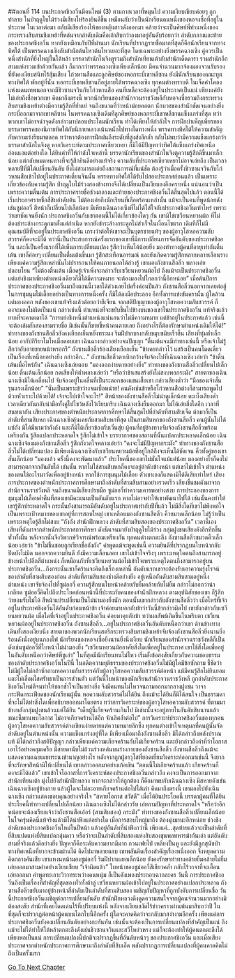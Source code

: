 ##ตอนที่ 114 บนประกาศชิวอวิ๋นมีคนใหม่ (3)
ตามกาลเวลาที่หมุนไป ความเงียบเชียบค่อยๆ ถูกทำลาย ในป่าฤดูใบไม้ร่วงมีเสียงโห่ร้องยินดีขึ้น เหมือนกับว่าเป็นนักเรียนคนหนึ่งของหอจงซื่อที่อยู่ในประกาศ ในเวลาต่อมา กลับมีเสียงร้องไห้ของหญิงสาวดังออกมา คล้ายว่าจะเป็นศิษย์พี่ท่านหนึ่งของกระทรวงสิบสามชิงเหย้าที่หล่นจากลำดับเดิมคือเก้าสิบกว่าลงมาอยู่อันดับร้อยกว่า
ลำดับกลางและท้ายของประกาศชิงอวิ๋น หากยังเหมือนกับปีที่ผ่านมา นักเรียนที่ปรากฏรายชื่อมากที่สุดก็คือนักเรียนจากทางทิศใต้ เป็นพรรคฉางเซิงกับสำนักต้นไหวต้นไหวเยอะที่สุด โดยเฉพาะอย่างยิ่งพรรคฉางเซิง คู่ควรเป็นหนึ่งสำนักที่ยิ่งใหญ่ในใต้หล้า บรรดาสำนักในจิงตูรวมถึงสำนักเทียนเต้ากับสำนักเด็ดดารา รวมสำนักอีกสามแห่งรวมเข้าด้วยกันแล้ว ก็มากกว่าพรรคฉางเซิงเพียงเล็กน้อย
มีคนจำนวนมากจ้องมองจวนรับรองที่ยังคงเงียบสนิทไร้สุ้มเสียง โก่วหานสือและลูกศิษย์ของหอกระบี่เขาหลีซาน ยังมีนักเรียนของคณะทูตทางทิศใต้ พักอยู่ที่นั่น หอกระบี่เขาหลีซานก็อยู่ภายใต้พรรคฉางเซิง ทุกคนต่างทราบดี ในเจ็ดคำโคลงแห่งแดนเทพนอกจากมีชิวซานจวินกับโก่วหานสือ คนที่เหลือจะต้องอยู่ในประกาศเป็นแน่ เพียงแค่ยังไม่เอ่ยถึงชื่อพวกเขา คิดมาถึงตรงนี้ พวกนักเรียนของสำนักจวนราชวังหลีกับหอจงซื่อรวมถึงกระทรวงสิบสามชิงเหย้าต่างมีความรู้สึกที่ย่ำแย่ จนถึงขนาดที่ว่าหน้าม่อยคอตก
นักบวชของสำนักชัดเจนอย่างยิ่ง กระบี่ออกมาจากเขาหลีซาน ในพรรคฉางเซิงเดิมทีลูกศิษย์ของหอกระบี่เขาหลีซานแข็งแกร่งที่สุด ทว่าพวกเขาไม่อาจนำจุดดังกล่าวมาปลอบประโลมนักเรียน ทำได้เพียงให้กำลังใจ การฝึกบำเพ็ญเพียรของบรรดาพรรคของนิกายทิศใต้กับนิกายหลวงเน้นหนักไปทางใดทางหนึ่ง พรรคทางทิศใต้ให้ความสำคัญกับความเร่งรีบมาตลอด ทว่าหากต้องการฝึกฝนถึงระดับที่สูงส่งลึกล้ำ กลับไม่พบว่ามีความแข็งแกร่งกว่าบรรดาสำนักในจิงตู หากวิเคราะห์ตามประกาศเซียวเหยา ก็มิได้มีปัญหาว่าทิศใต้แข็งแกร่งทิศเหนืออ่อนแอแต่อย่างใด
ได้ยินคำที่ให้กำลังใจเหล่านี้ บรรดานักเรียนของสำนักในจิงตูความรู้สึกดีขึ้นมาเล็กน้อย แต่กลับหมดหนทางที่จะรู้สึกยินดีอย่างแท้จริง ความลับที่ประกาศเซียวเหยาไม่อาจเอ่ยถึง เป็นเวลาหลายปีที่มิได้เปลี่ยนอันดับ ยิ่งไม่สามารถเอ่ยถึงสถานการณ์ที่แน่ชัด ต้องรู้ว่าเมื่อครั้งชิวซานจวินกับโก่วหานสือเข้าไปอยู่ในประกาศเตี่ยนจินนั้น พรรคทางทิศใต้ได้รับไปสองประกาศก่อนแล้ว
เป็นเพราะเกี่ยวข้องกับความรู้สึก ป่าฤดูใบไม้ร่วงสองข้างทางจึงได้เปลี่ยนเป็นเงียบลงอีกคราหนึ่ง แน่นอนว่าเป็นเพราะความตื่นเต้น การประกาศรายชื่อช่วงกลางและท้ายของประกาศชิงอวิ๋นได้สิ้นสุดไปแล้ว ตอนนี้ได้เริ่มประกาศรายชื่อสี่สิบลำดับต้น ไม่ต้องเอ่ยถึงนักเรียนที่เลือดร้อนเหล่านั้น แม้จะเป็นคนที่พูดน้อยดังเช่นซูม่ออวี๋ สีหน้าก็เปลี่ยนไปเล็กน้อย
มีเพียงเฉินฉางเซิงที่ไม่ได้ใส่ใจกับประกาศชิงอวิ๋นเท่าไหร่ เพราะว่าเขาชัดเจนยิ่งนัก ประกาศชิงอวิ๋นกับเขาตอนนี้ไม่ได้เกี่ยวข้องใดๆ กัน เขามิใช่เซวียนหยวนผ้อ ที่ไม่ต้องชำระล้างกระดูกมาตั้งแต่กำเนิด หากยังชำระล้างกระดูกไม่สำเร็จในเงื่อนไขแรก เดิมทีก็ไม่มีคุณสมบัติที่จะอยู่ในประกาศชิงอวิ๋น เกรงว่าต่อให้เขาจะเป็นบุตรชายแท้ๆ ของผู้อาวุโสหอความลับสวรรค์ก็คงจะมิได้
ทว่านี่เป็นประสบการณ์ครั้งแรกของเขาที่มีการเปลี่ยนการจัดอันดับของประกาศชิงอวิ๋น และก็เป็นครั้งแรกที่ได้เห็นการเปลี่ยนแปลง รู้สึกว่าเห็นได้น้อยยิ่ง มองท่าทางผู้คนที่อายุเท่ากันตื่นเต้น เขาก็ค่อยๆ เปลี่ยนเป็นตื่นเต้นขึ้นมา รู้สึกสะเทือนอารมณ์ และยังเกิดความรู้สึกหลากหลายเลือนราง เพียงแค่ความรู้สึกเหล่านั้นไม่ปรารถนาให้คนภายนอกได้ล่วงรู้
เขามองถังซานสือลิ่ว พลางเอ่ยปลอบโยน “ไม่ต้องตื่นเต้น เมื่อครู่เจ้าเพิ่งจะกล่าวกับเซวียนหยวนผ้อไป ถึงแม้จะเป็นประกาศชิงอวิ๋น แต่แย่งชิงมาเพียงตำแหน่งเดียวก็มิได้มีความหมาย จะต้องมองไปไกลกว่านี้อีกหน่อย”
เมื่อต้นปีการประกาศของประกาศชิงอวิ๋นมาถึงตอนนี้เวลาได้ล่วงเลยไปครึ่งค่อนปีแล้ว ถังซานสือลิ่วนอกจากเคยต่อสู้ในการชุมนุมไม้เลื้อยอย่างเป็นทางการหนึ่งครั้ง ก็มิได้ลงมือประลอง อีกทั้งการแข่งขันครานั้น ผู้ใดล้วนแต่มองออก พลังของเขาแท้จริงแล้วด้อยกว่าชีเจียน จากสติปัญญาของผู้อาวุโสหอความลับสวรรค์ ก็คงจะมองไม่ผิดเป็นแน่
กล่าวเช่นนี้ ตำแหน่งที่จะขยับขึ้นไปข้างบนของเขาในประกาศชิงอวิ๋น แท้จริงแล้วยากที่จะคาดเดาได้
“การแย่งชิงหนึ่งตำแหน่งแน่นอนว่าไม่มีความหมาย แต่ข้าอยู่ในประกาศแล้ว เช่นนี้จะต้องล้มสักสองสามรายชื่อ มิเช่นนั้นก็ขายขี้หน้าคนตายเลย ถึงอย่างไรก็ต้องรักษาตำแหน่งเดิมให้ได้!”
ท่าทางของถังซานสือลิ่วยังคงเยือกเย็นหยิ่งทระนง ริมฝีปากบางกลับขมุบขมิบเร็วขึ้น เสียงที่ทุ่มต่ำเล็กน้อย อากัปกิริยาโมโหเมื่อตอบเขา
เฉินฉางกล่าวอย่างจนปัญญา “ตื่นเต้นจนมีท่าทางเช่นนี้ หรือเจ้าไม่รู้สึกว่าอับอายขายหน้าหรอกรึ”
ถังซานสือลิ่วร้องเสียงเยือกเย็น “ข้าเคยกล่าวไว้ แสร้งเป็นคนโดดเดี่ยวเป็นเรื่องที่เหนื่อยอย่างยิ่ง กล่าวอีก...”
ถังซานสือลิ่วตาเบิกกว้างจับจ้องไปที่เฉินฉางเซิง เอ่ยว่า “ข้าตื่นเต้นเมื่อไหร่กัน”
เฉินฉางเซิงเอ่ยตอบ “มองออกง่ายดายอย่างยิ่ง”
ท่าทางของถังซานสือลิ่วเปลี่ยนไปเล็กน้อย ตื่นเต้นเล็กน้อย กดเสียงให้ต่ำพลางเอ่ยว่า “หรือว่าข้าเสแสร้งยังไม่สงบพอกระมัง”
สายตาของเฉินฉางเซิงมิได้เคลื่อนไป จับจ้องอยู่ในคลื่นที่เป็นระลอกของแขนเสื้อเขา กล่าวเสียงต่ำว่า “มือของเจ้าสั่นรุนแรงเล็กน้อย”
“นั่นเป็นเพราะข้าว่างจนเบื่อหน่าย! คนดังเช่นข้าหรือโก่วหานสือต่างก็สามารถพูดไปด้วยหัวเราะไปด้วยได้! เจ้าจะไปเข้าใจอะไร!”
สีหน้าของถังซานสือลิ่วไม่น่าดูเล็กน้อย ตะเบ็งเสียงต่ำ เวลาเดียวกันกลับนำมือทั้งคู่ไปไขว้หลังไว้เงียบกริบ
เฉินฉางเซิงยิ้มออกมา ไม่ได้เอ่ยสิ่งใดอีก
เวลาที่สนทนากัน เสียงประกาศของตำหนักประกาศการศึกษาได้สิ้นสุดไปที่ลำดับที่สามสิบเจ็ด ต่อมาก็เป็นลำดับที่สามสิบหก เฉินฉางเซิงคุ้นเคยกับสามสิบหกที่สุด เป็นสามสิบหกของถังซานสือลิ่ว
คนผู้นั้นไม่ได้แซ่ถัง มิได้มีนามว่าถังถัง และก็มิได้เกี่ยวข้องกับเวิ่นสุ่ย
ผู้คนที่อยู่ข้างทางจับจ้องถังซานสือลิ่วพร้อมเพรียงกัน รู้สึกแปลกประหลาดใจ รู้สึกไม่เข้าใจ
บรรยากาศของสถานที่นั้นแปลกประหลาดเล็กน้อย
เฉินฉางเซิงจ้องมองถังซานสือลิ่ว รู้สึกกังวลใจพลางเอ่ยว่า “คงจะไม่มีปัญหากระมัง”
ท่าทางของถังซานสือลิ่วไม่ได้เปลี่ยนแปลง มีเพียงเฉินฉางเซิงกับเซวียนหยวนผ้อที่อยู่ใกล้ถึงจะเห็นได้ชัดเจน คิ้วทั้งคู่ของเขาสั่นเล็กน้อย
“มองแล้ว ครั้งนี้คงจะพัฒนาแล้ว”
ประโยคนี้ของเขาไม่มั่นใจแม้แต่น้อย มองอย่างไรก็คงไม่สามารถตกจากอันดับได้ เช่นนั้น หากไม่ใช่สามสิบหกก็คงจะอยู่ลำดับข้างหน้า แต่เขาไม่เข้าใจ ตำแหน่งของตนใช้อะไรมาวัดเพื่ออยู่ข้างหน้า หากใช้การชุมนุมไม้เลื้อย ตัวเขาเองก็แสดงมิได้ดีเสียเท่าไหร่
เสียงการประกาศของตำหนักประกาศการศึกษามาถึงลำดับที่สามสิบสามอย่างรวดเร็ว
เสียงชื่นชมดังมาจากสำนักจวนราชวังหลี จนถึงขนาดมีเสียงปรบมือ ซูม่ออวี๋ทำความเคารพอย่างสงบ การประลองของการชุมนุมไม้เลื้อยค่ำคืนที่สองเขามีคะแนนเป็นอันดับแรก หากไม่อาจทำให้เขาพัฒนาไปได้ เช่นนั้นคงทำให้เขารู้สึกประหลาดใจ กระนั้นยังสามารถมีอันดับอยู่ในประกาศเท่ากับปีที่แล้ว ไม่มีสิ่งใดที่เขาไม่พึงพอใจ เป็นเพราะเป้าหมายของเขาอยู่ที่การสอบใหญ่
เขาเหลือบมองถังซานสือลิ่ว คิ้วขมวดเล็กน้อย ไม่รู้ว่าเป็นเพราะเหตุใดรู้สึกไม่สงบ
“ถังถัง สำนักฝึกหลวง ลำดับที่สามสิบสองของประกาศชิงอวิ๋น”
เวลานี้เอง เสียงที่ดังมาจากตำหนักประกาศการศึกษา ดังชัดเจนมายังป่าฤดูใบไม้ร่วง กลุ่มฝูงชนเสียงดังอึกทึกขึ้นทั่วทั้งผืน หลังจากนั้นจึงวิพากษ์วิจารณ์พร้อมเพรียงกัน ทุกคนต่างตกตะลึง
ถังซานสือลิ่วขมวดคิ้วเล็กน้อย เอ่ยว่า “ข้าไม่ชื่นชอบถูกเรียกชื่อถังถัง”
คำพูดแม้จะพูดเช่นนี้ ความยินดีที่ปรากฏบนใบหน้ากลับปิดบังไม่มิด นอกจากความยินดี ยังมีความเลื่อนลอย เขาไม่เข้าใจจริงๆ เพราะเหตุใดตนถึงสามารถอยู่ข้างหน้าไปอีกสี่ตำแหน่ง ก็เหมือนกับที่เซวียนหยวนผ้อไม่เข้าใจเพราะเหตุใดตนถึงสามารถอยู่บนประกาศชิงอวิ๋น...ถึงกระนั้นเขาก็คร้านจะคิดถึงเรื่องเหล่านี้ อันดับแรกเขาจะต้องรับเอาความรุ่งโรจน์ของลำดับที่สามสิบสองก่อน
ลำดับที่สามสิบสองช่างดีอย่างยิ่ง อยู่เหนืออันดับสามสิบสามอยู่หนึ่งตำแหน่ง
เขาจับจ้องไปที่ซูม่ออวี๋ ความรู้สึกบนใบหน้าคล้ายกับยิ้มคล้ายกับไม่ยิ้ม กล่าวไม่ออกว่าน่าเกลียด
ซูม่ออวี๋คิดไปถึงประโยคก่อนหน้านี้ที่ปะทะกับคนของสำนักฝึกหลวง ตามอุปนิสัยของเขา ก็รู้สึกว่ายอมรับไม่ได้ สีหน้าแปรเปลี่ยนเป็นไม่น่ามองยิ่งนัก
ตอนนั้นเขากล่าวกับถังซานสือลิ่วว่า เมื่อไหร่ที่เจ้าอยู่ในประกาศชิงอวิ๋นได้อันดับก่อนหน้าข้า เจ้าค่อยมาบอกกับข้าว่าวันนี้ข้ากล่าวผิดไป เขายังกล่าวกับเซวียนหยวนผ้อ เมื่อใดที่เจ้าอยู่ในประกาศชิงอวิ๋น ค่อยมาคุยกับข้า ทว่าผลลัพธ์เกิดขึ้นในพริบตา เซวียนหยวนผ้ออยู่ในประกาศชิงอวิ๋น ถังซานสือลิ่ว...อยู่ในประกาศชิงอวิ๋นอันดับเหนือกว่าเขา
ด้านข้างทางเดินทั้งสองเงียบนิ่ง สายตาของพวกนักเรียนสตรีกระทรวงสิบสามชิงเหย้าจับจ้องถังซานสือลิ่วยิ่งนานยิ่งร้อนดังนั่งอยู่บนกองไฟ นักเรียนของหอจงซื่อยิ่งนานยิ่งนิ่งเงียบ นักเรียนของสำนักจวนราชวังหลีก็เป็นดังเช่นซูม่ออวี๋ที่ใบหน้าไม่น่ามองยิ่ง
“เซวียนหยวนผ้ออาศัยสิ่งใดเพื่ออยู่ในประกาศ เขาใช้สิ่งใดเพื่ออยู่ในอันดับเหนือกว่าศิษย์พี่ซูเล่า”
ในที่สุดมีนักเรียนทนไม่ไหว เริ่มตั้งข้อสงสัยเกี่ยวกับความชอบธรรมของลำดับประกาศชิงอวิ๋นในปีนี้ ในอดีตความยุติธรรมของประกาศชิงอวิ๋นไม่มีผู้ใดมีข้อซักถาม ชี้ชัดว่าไม่มีผู้ใดไม่กล้าซักถามหอความลับสวรรค์กับผู้อาวุโสหอความลับสวรรค์ต่อหน้า แม้มีคนรู้สึกไม่ยินยอมและไม่เลื่อมใสศรัทธาเป็นการส่วนตัว แต่วันนี้ใบหน้าของนักเรียนสำนักจวนราชวังหลี ถูกลำดับประกาศชิงอวิ๋นใหม่ตีจนทำให้ชอกช้ำใจเป็นอย่างยิ่ง จึงมีคนทนไม่ไหวจนถามออกมากลางฝูงชน
วาจากระฟัดกระเฟียดของนักเรียนผู้นั้น หอความลับสวรรค์ไม่ได้ยิน ถึงแม้จะได้ยินก็มิได้สนใจ เป็นธรรมดาที่จะไม่ได้ทำสิ่งใดเพื่ออธิบายออกมาโดยตรง
ทว่าการวิเคราะห์ของผู้อาวุโสหอความลับสวรรค์ ที่ตามมาข้างหลังกลุ่มฝูงชนล้วนแต่ได้ยิน
“เด็กผู้นี้เกียจคร้านเกินไป มิเช่นนั้นจะอยู่ภายในอันดับสิบนานแล้ว ขณะนี้พานพบโอกาส ไม่อาจเกียจคร้านได้อีก จักเลิศล้ำต่อไป”
การวิเคราะห์ประกาศชิงอวิ๋นของทุกคน ผู้อาวุโสหอความลับสวรรค์ต่างเขียนง่ายดายแต่ความหมายลึกซึ้ง ทุกคนต่างเข้าใจเหตุผลที่คนผู้นั้นจัดลำดับอยู่ในตำแหน่งนั้น ความแข็งแกร่งอยู่ที่ใด มีเพียงเมื่อมาถึงถังซานสือลิ่ว มิได้กล่าวถึงพลังปราณแท้ มิได้กล่าวถึงสติปัญญา กล่าวเพียงแค่ความเกียจคร้านกับไม่เกียจคร้าน และยังกล่าวถึงคำที่ว่าโอกาสเอาไว้อย่างคลุมเครือ
มีสายตานับไม่ถ้วนร่วงหล่นบนร่างกายของถังซานสือลิ่ว
ถังซานสือลิ่วถึงแม้จะแสดงความเฉยเมยทระนงชำนาญอย่างไร หลังจากถูกผู้อาวุโสที่ยอดเยี่ยมวิเคราะห์ออกมาเช่นนี้ จึงยากที่จะรักษาสีหน้ามิให้เปลี่ยนได้
เขากล่าวออกมาอย่างเก้อเขิน “ตอนนี้ไม่เกียจคร้านแล้ว เกียจคร้านก็คงจะมิได้แล้ว”
เขาเข้าใจโอกาสที่การวิเคราะห์ของประกาศชิงอวิ๋นกล่าวถึง คงจะเป็นการออกมาจากสำนักเทียนเต้า มุ่งไปยังสำนักฝึกหลวง หากจะกล่าวให้ถูกต้อง ก็คือมาพบกับเฉินฉางเซิง
มีสหายดังเช่นเฉินฉางเซิงอยู่ข้างกาย แล้วผู้ใดจะไม่ละอายเกียจคร้านต่อไปได้เล่า
คิดมาถึงตรงนี้ เขามองไปยังเฉินฉางเซิง กล่าวแสดงขอบคุณอย่างจริงใจ “สหายโอกาส สวัสดี”
เมื่อได้ยินประโยคนี้ บรรดาผู้คนที่ได้ยินประโยคนี้ท่าทางเปลี่ยนไปเล็กน้อย
เฉินฉางเซิงไม่ได้กล่าวรับ เอ่ยถามปัญหาที่ประหลาดใจ “หรือว่าอีกหน่อยจะต้องเรียกเจ้าว่าถังซานสือเอ้อร์ (สามสิบสอง) กระมัง”
ท่าทางของถังซานสือลิ่วเปลี่ยนเล็กน้อย ในใจครุ่นคิดนี่แท้จริงแล้วมิได้น่าฟังแต่อย่างใด เมื่อการสอบใหญ่มาถึง ต้องมุ่งมานะอีกหน่อย ช่วงชิงลำดับของประกาศชิงอวิ๋นใหม่ในปีหน้า แล้วอยู่อันดับที่น่าฟังกว่านี้
เพียงแค่...สุดท้ายแล้วจะเป็นลำดับที่ยี่สิบแปดแห่งยี่สิบแปดกลุ่มดาว หรือว่าจะเป็นลำดับที่สิบสองแห่งสิบสองขุนพลทหารม้ากันเล่า แต่อันดับสามที่จริงแล้วดีอย่างยิ่ง ปัญหาก็คือระดับความยากมีมาก กวนเฟยไป๋ เหลียงปั้นหู และยังมีลูกสุนัขป่าทางทิศเหนือที่ยากจะข้ามผ่านได้ คิดไปมาหลายตลบ เขาพลันคิดเรื่องสำคัญเรื่องหนึ่งออก จึงหยุดความคิดกลางคันเสีย
เขาแหงนหน้ามองซูม่ออวี๋ ริมฝีปากเผยอเล็กน้อย ยังคงรักษาท่าทางคล้ายยิ้มคล้ายไม่ยิ้ม เอ่ยออกมาสามคำอย่างเงียบเชียบ
“เจ้าผิดแล้ว”
ใบหน้าของซูม่ออวี๋สีเขียวคล้ำ กลับไร้วาจาที่จะเอื้อนเอ่ยออกมา
คำพูดทะเลาะวิวาทระหว่างคนหนุ่ม ก็เป็นดังเพลงประกอบฉากละคร
วันนี้ การประกาศชิงอวิ๋นถึงเป็นเรื่องที่สำคัญที่สุดของทั่วทั้งต้าลู่
เซวียนหยวนผ้อเข้าไปอยู่ในประกาศอย่างแปลกประหลาด ถังซานสือลิ่วขยับมาอยู่ข้างหน้าสี่ลำดับเป็นลำดับที่สามสิบสอง เผชิญกับปัญหาที่ถูกบังคับการเปลี่ยนชื่อ วันนี้ประกาศชิงอวิ๋นเผชิญต่อการเปลี่ยนอันดับ สำนักฝึกหลวงดึงดูดความสนใจจากผู้คนจำนวนมากอย่างมิต้องสงสัย สำนักที่เคยโดดเด่นไร้ที่เปรียบแห่งนี้ หลังจากเงียบสงัดไร้ข่าวคราวผ่านพ้นมาสิบกว่าปี ในที่สุดก็จะปรากฏต่อหน้าผู้คนบนโลกใบนี้อีกครั้ง ผู้ใดจะคาดคิดว่าจะกลับมาสง่างามอีกครั้ง
เพียงแค่การประกาศชิงอวิ๋นยังคงเปลี่ยนอันดับอย่างกะทันหัน เช่นนั้นจะต้องเป็นการเปลี่ยนแปลงที่สำคัญเป็นแน่ ถึงแม้จะไม่ได้ทำให้ใต้หล้าตกตะลึงดังเช่นชิวซานจวินและสวีโหย่วหรง แต่ก็จะต้องทำให้ผู้คนตกตะลึงได้เพียงพอเป็นแน่ การเปลี่ยนแปลงนี้ปกติจะปรากฏขึ้นที่อันดับหน้าๆ ของประกาศชิงอวิ๋น และเมื่อเสียงประกาศจากตำหนักประกาศการศึกษามาถึงลำดับที่สิบเอ็ด พลันปรากฏการเปลี่ยนแปลงที่ผู้คนคาดคิดไม่ถึงเป็นครั้งแรก


[Go To Next Chapter]( ./116.md)